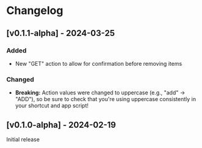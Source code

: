 # Changelog 

## [v0.1.1-alpha] - 2024-03-25

### Added
- New "GET" action to allow for confirmation before removing items

### Changed

- **Breaking:** Action values were changed to uppercase (e.g., "add" -> "ADD"), so be sure to check that you're using uppercase consistently in your shortcut and app script!

## [v0.1.0-alpha] - 2024-02-19

Initial release